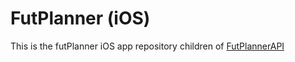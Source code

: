 # FutPlanner (iOS)

This is the futPlanner iOS app repository children of [FutPlannerAPI](https://github.com/papiricoh/FutPlannerAPI)

